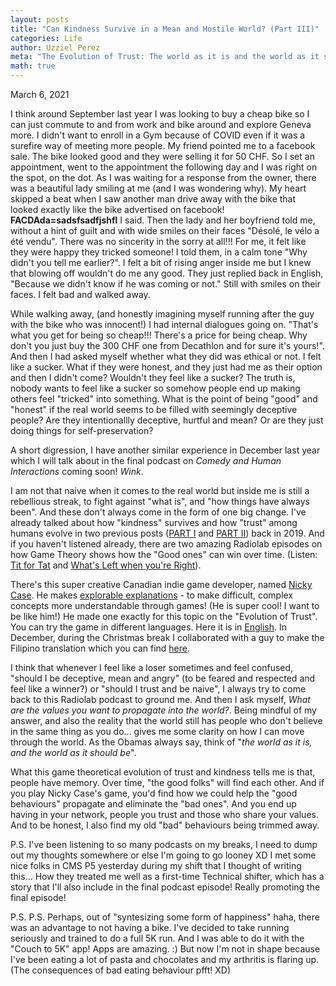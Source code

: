 ```yaml
---
layout: posts
title: "Can Kindness Survive in a Mean and Hostile World? (Part III)"
categories: Life
author: Uzziel Perez
meta: "The Evolution of Trust: The world as it is and the world as it should be"
math: true
---
```


March 6, 2021

I think around September last year I was looking to buy a cheap bike so I can just commute to and from work and bike around and explore Geneva more. I didn't want to enroll in a Gym because of COVID even if it was a surefire way of meeting more people. My friend pointed me to a facebook sale. The bike looked good and they were selling it for 50 CHF. So I set an appointment, went to the appointment the following day and I was right on the spot, on the dot.
As I was waiting for a response from the owner, there was a beautiful lady smiling at me (and I was wondering why). My heart skipped a beat when I saw another man drive away with the bike that looked exactly like the bike advertised on facebook! **FACDAda=sadsfsadfjshfl** I said. Then the lady and her boyfriend told me, without a hint of guilt and with wide smiles on their faces "Désolé, le vélo a été vendu". There was no sincerity in the sorry at all!!! For me, it felt like they were happy they tricked someone! I told them, in a calm tone "Why didn't you tell me earlier?". I felt a bit of rising anger inside me but I knew that blowing off wouldn't do me any good. They just replied back in English, "Because we didn't know if he was coming or not." Still with smiles on their faces. I felt bad and walked away.

While walking away, (and honestly imagining myself running after the guy with the bike who was innocent!) I had internal dialogues going on. "That's what you get for being so cheap!!! There's a price for being cheap. Why don't you just buy the 300 CHF one from Decathlon and for sure it's yours!". And then I had asked myself whether what they did was ethical or not. I felt like a sucker. What if they were honest, and they just had me as their option and then I didn't come? Wouldn't they feel like a sucker? The truth is, nobody wants to feel like a sucker so somehow people end up making others feel "tricked" into something. What is the point of being "good" and "honest" if the real world seems to be filled with seemingly deceptive people? Are they intentionallly deceptive, hurtful and mean? Or are they just doing things for self-preservation?

A short digression, I have another similar experience in December last year which I will talk about in the final podcast on *Comedy and Human Interactions* coming soon! *Wink*.

I am not that naive when it comes to the real world but inside me is still a rebellious streak, to fight against "what is", and "how things have always been". And these don't always come in the form of one big change. I've already talked about how "kindness" survives and how "trust" among humans evolve in two previous posts ([PART I](https://uzzielperez.github.io/life/2019/12/03/Can-kindness-survive-in-a-mean-and-hostile-world-p1.html) and [PART II](https://uzzielperez.github.io/life/2019/12/14/Can-kindness-survive-in-a-mean-and-hostile-world-p2.html)) back in 2019. And if you haven't listened already, there are two amazing Radiolab episodes on how Game Theory shows how the "Good ones" can win over time. (Listen: [Tit for Tat](https://www.wnycstudios.org/podcasts/radiolab/segments/104010-one-good-deed-deserves-another) and [What's Left when you're Right](https://www.wnycstudios.org/podcasts/radiolab/episodes/whats-left-when-youre-right)).

There's this super creative Canadian indie game developer, named [Nicky Case](https://ncase.me/). He makes [explorable explanations](https://www.youtube.com/watch?v=Zl9m0AQInBk) - to make difficult, complex concepts more understandable through games! (He is super cool! I want to be like him!) He made one exactly for this topic on the "Evolution of Trust". You can try the game in different languages. Here it is in [English](https://ncase.me/trust/). In December, during the Christmas break I collaborated with a guy to make the Filipino translation which you can find [here](https://ncase.me/trust/).

I think that whenever I feel like a loser sometimes and feel confused, "should I be deceptive, mean and angry" (to be feared and respected and feel like a winner?) or "should I trust and be naive", I always try to come back to this Radiolab podcast to ground me. And then I ask myself, *What are the values you want to propagate into the world?*. Being mindful of my answer, and also the reality that the world still has people who don't believe in the same thing as you do... gives me some clarity on how I can move through the world. As the Obamas always say, think of "*the world as it is, and the world as it should be*".

What this game theoretical evolution of trust and kindness tells me is that, people have memory. Over time, "the good folks" will find each other. And if you play Nicky Case's game, you'd find how we could help the "good behaviours" propagate and eliminate the "bad ones". And you end up having in your network, people you trust and those who share your values. And to be honest, I also find my old "bad" behaviours being trimmed away.

P.S. I've been listening to so many podcasts on my breaks, I need to dump out my thoughts somewhere or else I'm going to go looney XD I met some nice folks in CMS P5 yesterday during my shift that I thought of writing this... How they treated me well as a first-time Technical shifter, which has a story that I'll also include in the final podcast episode! Really promoting the final episode!

P.S. P.S. Perhaps, out of "syntesizing some form of happiness" haha, there was an advantage to not having a bike. I've decided to take running seriously and trained to do a full 5K run. And I was able to do it with the "Couch to 5K" app! Apps are amazing. :) But now I'm not in shape because I've been eating a lot of pasta and chocolates and my arthritis is flaring up. (The consequences of bad eating behaviour pfft! XD)
